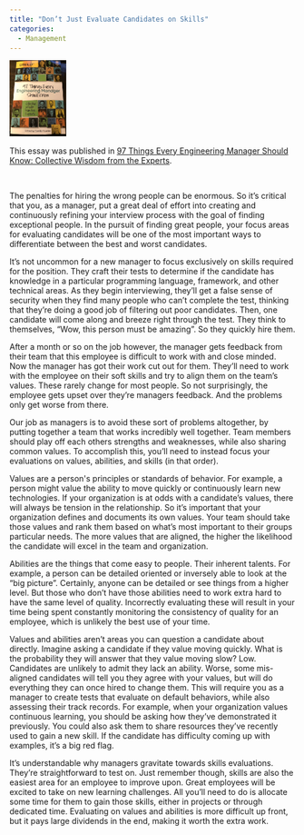 ```yaml
---
title: "Don’t Just Evaluate Candidates on Skills"
categories:
  - Management
---
```



<p class="notice--info">
  <img src="/assets/img/97_thinks_ever_manager_should_know.jpeg" width="100px" class="align-left" />

  This essay  was published in <a href="https://www.amazon.com/Things-Every-Engineering-Manager-Should-ebook/dp/B081TPX6NS" target="_blank">97 Things Every Engineering Manager Should Know: Collective Wisdom from the Experts</a>.

  <br class="cf" />
</p>


The penalties for hiring the wrong people can be enormous. So it’s critical that you, as a manager, put a great deal of effort into creating and continuously refining your interview process with the goal of finding exceptional people. In the pursuit of finding great people, your focus areas for evaluating candidates will be one of the most important ways to differentiate between the best and worst candidates.

It’s not uncommon for a new manager to focus exclusively on skills required for the position. They craft their tests to determine if the candidate has knowledge in a particular programming language, framework, and other technical areas. As they begin interviewing, they’ll get a false sense of security when they find many people who can’t complete the test, thinking that they’re doing a good job of filtering out poor candidates. Then, one candidate will come along and breeze right through the test. They think to themselves, “Wow, this person must be amazing”. So they quickly hire them.

After a month or so on the job however, the manager gets feedback from their team that this employee is difficult to work with and close minded. Now the manager has got their work cut out for them. They’ll need to work with the employee on their soft skills and try to align them on the team’s values. These rarely change for most people. So not surprisingly, the employee gets upset over they’re managers feedback. And the problems only get worse from there.

Our job as managers is to avoid these sort of problems altogether, by putting together a team that works incredibly well together. Team members should play off each others strengths and weaknesses, while also sharing common values. To accomplish this, you’ll need to instead focus your evaluations on values, abilities, and skills (in that order).

Values are a person's principles or standards of behavior. For example, a person might value the ability to move quickly or continuously learn new technologies. If your organization is at odds with a candidate’s values, there will always be tension in the relationship. So it’s important that your organization defines and documents its own values. Your team should take those values and rank them based on what’s most important to their groups particular needs. The more values that are aligned, the higher the likelihood the candidate will excel in the team and organization.

Abilities are the things that come easy to people. Their inherent talents. For example, a person can be detailed oriented or inversely able to look at the “big picture”. Certainly, anyone can be detailed or see things from a higher level. But those who don’t have those abilities need to work extra hard to have the same level of quality. Incorrectly evaluating these will result in your time being spent constantly monitoring the consistency of quality for an employee, which is unlikely the best use of your time.

Values and abilities aren’t areas you can question a candidate about directly. Imagine asking a candidate if they value moving quickly. What is the probability they will answer that they value moving slow? Low. Candidates are unlikely to admit they lack an ability. Worse, some mis-aligned candidates will tell you they agree with your values, but will do everything they can once hired to change them. This will require you as a manager to create tests that evaluate on default behaviors, while also assessing their track records. For example, when your organization values continuous learning, you should be asking how they’ve demonstrated it previously. You could also ask them to share resources they’ve recently used to gain a new skill. If the candidate has difficulty coming up with examples, it’s a big red flag.

It’s understandable why managers gravitate towards skills evaluations. They’re straightforward to test on. Just remember though, skills are also the easiest area for an employee to improve upon. Great employees will be excited to take on new learning challenges. All you’ll need to do is allocate some time for them to gain those skills, either in projects or through dedicated time. Evaluating on values and abilities is more difficult up front, but it pays large dividends in the end, making it worth the extra work.
